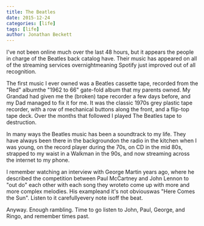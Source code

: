 ```yaml
---
title: The Beatles
date: 2015-12-24
categories: [life]
tags: [life]
author: Jonathan Beckett
---
```


I've not been online much over the last 48 hours, but it appears the people in charge of the Beatles back catalog have. Their music has appeared on all of the streaming services overnightmeaning Spotify just improved out of all recognition.

The first music I ever owned was a Beatles cassette tape, recorded from the "Red" albumthe "1962 to 66" gate-fold album that my parents owned. My Grandad had given me the (broken) tape recorder a few days before, and my Dad managed to fix it for me. It was the classic 1970s grey plastic tape recorder, with a row of mechanical buttons along the front, and a flip-top tape deck. Over the months that followed I played The Beatles tape to destruction.

In many ways the Beatles music has been a soundtrack to my life. They have always been there in the backgroundon the radio in the kitchen when I was young, on the record player during the 70s, on CD in the mid 80s, strapped to my waist in a Walkman in the 90s, and now streaming across the internet to my phone.

I remember watching an interview with George Martin years ago, where he described the competition between Paul McCartney and John Lennon to "out do" each other with each song they wroteto come up with more and more complex melodies. His exampleand it's not obviouswas "Here Comes the Sun". Listen to it carefullyevery note isoff the beat.

Anyway. Enough rambling. Time to go listen to John, Paul, George, and Ringo, and remember times past.